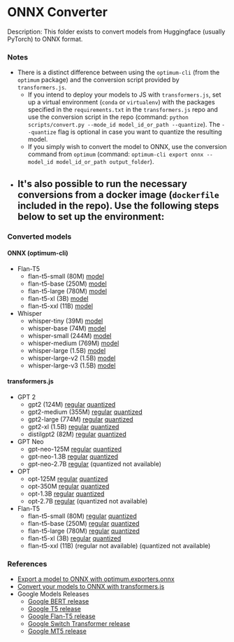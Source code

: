 # ONNX Converter

Description: This folder exists to convert models from Huggingface (usually PyTorch) to ONNX format.


### Notes

 - There is a distinct difference between using the `optimum-cli` (from the `optimum` package) and the conversion script provided by `transformers.js`. 
     - If you intend to deploy your models to JS with `transformers.js`, set up a virtual environment (`conda` or `virtualenv`) with the packages specified in the `requirements.txt` in the `transformers.js` repo and use the conversion script in the repo (command: `python scripts/convert.py --mode_id model_id_or_path --quantize`). The `--quantize` flag is optional in case you want to quantize the resulting model. 
     - If you simply wish to convert the model to ONNX, use the conversion command from `optimum` (command: `optimum-cli export onnx --model_id model_id_or_path output_folder`).
 - It's also possible to run the necessary conversions from a docker image (`dockerfile` included in the repo). Use the following steps below to set up the environment:
     - 


### Converted models

#### ONNX (optimum-cli)

 - Flan-T5
     - flan-t5-small (80M) [model](https://huggingface.co/dmmagdal/flan-t5-small-onnx)
     - flan-t5-base (250M) [model](https://huggingface.co/dmmagdal/flan-t5-base-onnx)
     - flan-t5-large (780M) [model](https://huggingface.co/dmmagdal/flan-t5-large-onnx)
     - flan-t5-xl (3B) [model](https://huggingface.co/dmmagdal/flan-t5-xl-onnx)
     - flan-t5-xxl (11B) [model](https://huggingface.co/dmmagdal/flan-t5-xxl-onnx)
 - Whisper
     - whisper-tiny (39M) [model](https://huggingface.co/dmmagdal/whisper-tiny-onnx)
     - whisper-base (74M) [model](https://huggingface.co/dmmagdal/whisper-base-onnx)
     - whisper-small (244M) [model](https://huggingface.co/dmmagdal/whisper-small-onnx)
     - whisper-medium (769M) [model](https://huggingface.co/dmmagdal/whisper-medium-onnx)
     - whisper-large (1.5B) [model](https://huggingface.co/dmmagdal/whisper-large-onnx)
     - whisper-large-v2 (1.5B) [model](https://huggingface.co/dmmagdal/whisper-large-v2-onnx)
     - whisper-large-v3 (1.5B) [model](https://huggingface.co/dmmagdal/whisper-large-v3-onnx)


#### transformers.js

 - GPT 2
     - gpt2 (124M) [regular](https://huggingface.co/dmmagdal/gpt2-onnx-js) [quantized](https://huggingface.co/dmmagdal/gpt2-onnx-js-quantized)
     - gpt2-medium (355M) [regular](https://huggingface.co/dmmagdal/gpt2-medium-onnx-js) [quantized](https://huggingface.co/dmmagdal/gpt2-medium-onnx-js-quantized)
     - gpt2-large (774M) [regular](https://huggingface.co/dmmagdal/gpt2-large-onnx-js) [quantized](https://huggingface.co/dmmagdal/gpt2-large-onnx-js-quantized)
     - gpt2-xl (1.5B) [regular](https://huggingface.co/dmmagdal/gpt2-xl-onnx-js) [quantized](https://huggingface.co/dmmagdal/gpt2-xl-onnx-js-quantized)
     - distilgpt2 (82M) [regular](https://huggingface.co/dmmagdal/distilgpt2-onnx-js) [quantized](https://huggingface.co/dmmagdal/distilgpt2-onnx-js-quantized)
 - GPT Neo
     - gpt-neo-125M [regular](https://huggingface.co/dmmagdal/gpt-neo-125M-onnx-js) [quantized](https://huggingface.co/dmmagdal/gpt-neo-125M-onnx-js-quantized)
     - gpt-neo-1.3B [regular](https://huggingface.co/dmmagdal/gpt-neo-1.3B-onnx-js) [quantized](https://huggingface.co/dmmagdal/gpt-neo-1.3B-onnx-js-quantized)
     - gpt-neo-2.7B [regular](https://huggingface.co/dmmagdal/gpt-neo-2.7B-onnx-js) (quantized not available)
 - OPT
     - opt-125M [regular](https://huggingface.co/dmmagdal/opt-125m-onnx-js) [quantized](https://huggingface.co/dmmagdal/opt-125m-onnx-js-quantized)
     - opt-350M [regular](https://huggingface.co/dmmagdal/opt-350m-onnx-js) [quantized](https://huggingface.co/dmmagdal/opt-350m-onnx-js-quantized)
     - opt-1.3B [regular](https://huggingface.co/dmmagdal/opt-1.3b-onnx-js) [quantized](https://huggingface.co/dmmagdal/opt-1.3b-onnx-js-quantized)
     - opt-2.7B [regular](https://huggingface.co/dmmagdal/opt-2.7b-onnx-js) (quantized not available)
 - Flan-T5
     - flan-t5-small (80M) [regular](https://huggingface.co/dmmagdal/flan-t5-small-onnx-js) [quantized](https://huggingface.co/dmmagdal/flan-t5-small-onnx-js-quantized)
     - flan-t5-base (250M) [regular](https://huggingface.co/dmmagdal/flan-t5-base-onnx-js) [quantized](https://huggingface.co/dmmagdal/flan-t5-base-onnx-js-quantized)
     - flan-t5-large (780M) [regular](https://huggingface.co/dmmagdal/flan-t5-large-onnx-js) [quantized](https://huggingface.co/dmmagdal/flan-t5-large-onnx-js-quantized)
     - flan-t5-xl (3B) [regular](https://huggingface.co/dmmagdal/flan-t5-xl-onnx-js) [quantized](https://huggingface.co/dmmagdal/flan-t5-xl-onnx-js-quantized)
     - flan-t5-xxl (11B) (regular not available) (quantized not available)


### References

 - [Export a model to ONNX with optimum.exporters.onnx](https://huggingface.co/docs/optimum/exporters/onnx/usage_guides/export_a_model)
 - [Convert your models to ONNX with transformers.js](https://huggingface.co/docs/transformers.js/custom_usage#convert-your-models-to-onnx)
 - Google Models Releases
     - [Google BERT release](https://huggingface.co/collections/google/bert-release-64ff5e7a4be99045d1896dbc)
     - [Google T5 release](https://huggingface.co/collections/google/t5-release-65005e7c520f8d7b4d037918)
     - [Google Flan-T5 release](https://huggingface.co/collections/google/flan-t5-release-65005c39e3201fff885e22fb)
     - [Google Switch Transformer release](https://huggingface.co/collections/google/switch-transformers-release-6548c35c6507968374b56d1f)
     - [Google MT5 release](https://huggingface.co/collections/google/switch-transformers-release-6548c35c6507968374b56d1f)